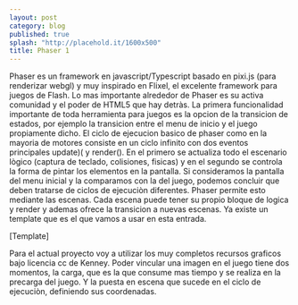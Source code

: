 ```yaml
---
layout: post
category: blog
published: true
splash: "http://placehold.it/1600x500"
title: Phaser 1
---
```


Phaser es un framework en javascript/Typescript basado en pixi.js (para renderizar webgl) y muy inspirado en Flixel, el excelente framework para juegos de Flash.  Lo mas importante alrededor de Phaser es su activa comunidad y el poder de HTML5 que hay detràs.
La primera funcionalidad importante de toda herramienta para juegos es la opcion de la transicion de estados, por ejemplo la transicion entre el menu de inicio y el juego propiamente dicho.
El ciclo de ejecucion basico de phaser como en la mayoria de motores consiste en un ciclo infinito con dos eventos principales update)( y render().  En el primero se actualiza todo el escenario lògico (captura de teclado, colisiones, fisicas) y en el segundo se controla la forma de pintar los elementos en la pantalla.
 Si consideramos la pantalla del menu inicial y la comparamos con la del juego, podemos concluir que deben tratarse de ciclos de ejecuciòn diferentes.  Phaser permite esto mediante las escenas.  Cada escena puede tener su propio bloque de logica y render y ademas ofrece la transicion a nuevas escenas.  Ya existe un template que es el que vamos a usar en esta entrada.
 
 [Template]
 
 Para el actual proyecto voy a utilizar los muy completos recursos graficos bajo licencia cc de Kenney.
 Poder vincular una imagen en el juego tiene dos momentos, la carga, que es la que consume mas tiempo y se realiza en la precarga del juego.  Y la puesta en escena que sucede en el ciclo de ejecuciòn, definiendo sus coordenadas.